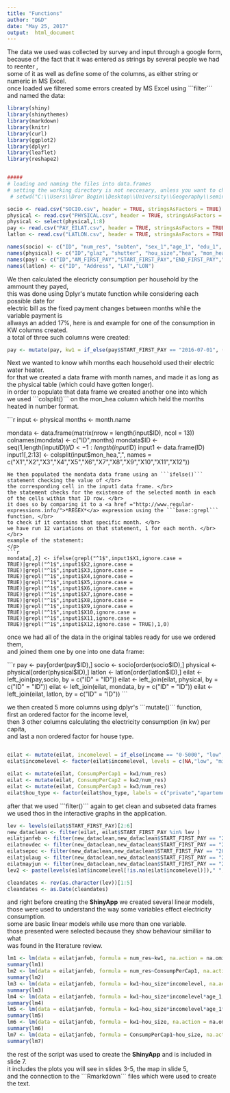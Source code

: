 ```yaml
---
title: "Functions"
author: "D&D"
date: "May 25, 2017"
output:  html_document
---
```


<p>
The data we used was collected by survey and input through a google form, </br>
because of the fact that it was entered as strings by several people we had to reenter ,</br>
some of it as well as define some of the columns, as either string or numeric in MS Excel. </br>
once loaded we filtered some errors created by MS Excel using ```filter``` </br> 
and named the data:
</p>

```r
library(shiny)
library(shinythemes)
library(markdown)
library(knitr)
library(curl)
library(ggplot2)
library(dplyr)
library(leaflet)
library(reshape2)


#####
# loading and naming the files into data.frames
# setting the working directory is not neccesary, unless you want to check the data outside of shiny.
 # setwd("C:\\Users\\Dror Bogin\\Desktop\\University\\Geogeraphy\\seminar_diana\\app_test")

socio <- read.csv("SOCIO.csv", header = TRUE, stringsAsFactors = TRUE)
physical <- read.csv("PHYSICAL.csv", header = TRUE, stringsAsFactors = TRUE)
physical <- select(physical,1:8)
pay <- read.csv("PAY_EILAT.csv", header = TRUE, stringsAsFactors = TRUE)
latlon <- read.csv("LATLON.csv", header = TRUE, stringsAsFactors = TRUE)

names(socio) <- c("ID", "num_res", "subten", "sex_1","age_1", "edu_1", "work_1","sex_2","age_2", "edu_2", "work_2", "kids_num","kids_age", "income", "notes")
names(physical) <- c("ID","glaz", "shutter", "hou_size","hea", "mon_hea", "dur_hea", "hou_type")
names(pay) <- c("ID","AM_FIRST_PAY","START_FIRST_PAY","END_FIRST_PAY","AM_SEC_PAY","START_SEC_PAY","END_SEC_PAY","AM_THIRD_PAY","START_THIRD_PAY","END_THIRD_PAY")
names(latlon) <- c("ID", "Address", "LAT","LON")
```
<p>
We then calculated the elecricty consumption per household by the ammount they payed, </br>
this was done using Dplyr's mutate function while considering each possible date for</br>
electric bill as the fixed payment changes between months while the variable payment is</br>
allways an added 17%, here is and example for one of the consumption in KW columns created. </br>
a total of three such columns were created:
</p>

```r
pay <- mutate(pay, kw1 = if_else(pay$START_FIRST_PAY == "2016-07-01", (((pay$AM_FIRST_PAY - 26.89)-((pay$AM_FIRST_PAY*100/117)*0.17))/0.4558),if_else(pay$START_FIRST_PAY == "2016-09-01", (((pay$AM_FIRST_PAY - 25.07)-((pay$AM_FIRST_PAY*100/117)*0.17))/0.4558),if_else(pay$START_FIRST_PAY == "2016-11-01", (((pay$AM_FIRST_PAY - 26.43)-((pay$AM_FIRST_PAY*100/117)*0.17))/0.4558),if_else(pay$START_FIRST_PAY == "2017-01-01", (((pay$AM_FIRST_PAY - 31.81)-((pay$AM_FIRST_PAY*100/117)*0.17))/0.4726),0)))))
```
<p>
Next we wanted to know whih months each household used their electric water heater. </br>
for that we created a data frame with month names, and made it as long as the physical table (which could have gotten longer). </br>
in order to populate that data frame we created another one into which </br>
we used ```colsplit()``` on the mon_hea column which held the months heated in number format. </br>

</p>
```r
input <- physical
months <- month.name

mondata <- data.frame(matrix(nrow = length(input$ID), ncol = 13))
colnames(mondata) <- c("ID",months)
mondata$ID <- seq(1,length(input$ID))
ID <- 1:length(input$ID)
input1 <- data.frame(ID)
input1[,2:13] <- colsplit(input$mon_hea,",", names = c("X1","X2","X3","X4","X5","X6","X7","X8","X9","X10","X11","X12"))

```
We then populated the mondata data frame using an ```ifelse()``` statement checking the value of </br>
the corresponding cell in the input1 data frame. </br>
the statement checks for the existence of the selected month in each of the cells within that ID row. </br>
it does so by comparing it to a <a href ="http://www.regular-expressions.info/">*REGEX*</a> expression using the ```base::grepl``` function, </br>
to check if it contains that specific month. </br>
we have run 12 variations on that statement, 1 for each month. </br>
</br>
example of the statement:
</p>
```r
mondata[,2] <- ifelse(grepl("^1$",input1$X1,ignore.case = TRUE)|grepl("^1$",input1$X2,ignore.case = TRUE)|grepl("^1$",input1$X3,ignore.case = TRUE)|grepl("^1$",input1$X4,ignore.case = TRUE)|grepl("^1$",input1$X5,ignore.case = TRUE)|grepl("^1$",input1$X6,ignore.case = TRUE)|grepl("^1$",input1$X7,ignore.case = TRUE)|grepl("^1$",input1$X8,ignore.case = TRUE)|grepl("^1$",input1$X9,ignore.case = TRUE)|grepl("^1$",input1$X10,ignore.case = TRUE)|grepl("^1$",input1$X11,ignore.case = TRUE)|grepl("^1$",input1$X12,ignore.case = TRUE),1,0)

```

<p>
once we had all of the data in the original tables ready for use we ordered them, </br>
and joined them one by one into one data frame:
</p>
```r
pay <- pay[order(pay$ID),]
socio <- socio[order(socio$ID),]
physical <- physical[order(physical$ID),]
latlon <- latlon[order(latlon$ID),]
eilat <- left_join(pay,socio, by = c("ID" = "ID"))
eilat <- left_join(eilat, physical, by = c("ID" = "ID"))
eilat <- left_join(eilat, mondata, by = c("ID" = "ID"))
eilat <- left_join(eilat, latlon, by = c("ID" = "ID"))
```

<p>
we then created 5 more columns using dplyr's ```mutate()``` function, </br>
first an ordered factor for the income level, </br>
then 3 other columns calculating the electricity consumption (in kw) per capita, </br>
and last a non ordered factor for house type.
</p>

```r

eilat <- mutate(eilat, incomelevel = if_else(income == "0-5000", "low", if_else(income == "5000-10000", "mid-low", if_else(income == "10000-15000","mid" ,if_else(income == "15000-20000","mid-high", if_else(income == "20000+", "high", "NA"))))))
eilat$incomelevel <- factor(eilat$incomelevel, levels = c(NA,"low", "mid-low", "mid", "mid-high","high"), ordered = TRUE)

eilat <- mutate(eilat, ConsumpPerCap1 = kw1/num_res)
eilat <- mutate(eilat, ConsumpPerCap2 = kw2/num_res)
eilat <- mutate(eilat, ConsumpPerCap3 = kw3/num_res)
eilat$hou_type <- factor(eilat$hou_type, labels = c("private","apartement"))

```

<p>
after that we used ```filter()``` again to get clean and subseted data frames </br> we used thos in the interactive graphs in the application. </br>
</p>

```r
lev <- levels(eilat$START_FIRST_PAY)[2:6]
new_dataclean <- filter(eilat, eilat$START_FIRST_PAY %in% lev )
eilatjanfeb <- filter(new_dataclean,new_dataclean$START_FIRST_PAY == "2017-01-01")
eilatnovdec <- filter(new_dataclean,new_dataclean$START_FIRST_PAY == "2016-11-01")
eilatsepoc <- filter(new_dataclean,new_dataclean$START_FIRST_PAY == "2016-09-01")
eilatjulaug <- filter(new_dataclean,new_dataclean$START_FIRST_PAY == "2016-07-01")
eilatmayjun <- filter(new_dataclean,new_dataclean$START_FIRST_PAY == "2016-05-01")
lev2 <- paste(levels(eilat$incomelevel[!is.na(eilat$incomelevel)])," ", table(eilat$incomelevel[!is.na(eilat$incomelevel)]) )

cleandates <- rev(as.character(lev))[1:5]
cleandates <- as.Date(cleandates)
```
 <p>
 and right before creating the <b>ShinyApp</b> we created several linear models, </br>
 those were used to understand the way some variables effect electricity consumption.</br>
 some are basic linear models while use more than one variable. </br>
 those presented were selected because they show behaviour similliar to what </br>
 was found in the literature review. </br>
</p>

```r
lm1 <- lm(data = eilatjanfeb, formula = num_res~kw1, na.action = na.omit)
summary(lm1)
lm2 <- lm(data = eilatjanfeb, formula = num_res~ConsumpPerCap1, na.action = na.omit)
summary(lm2)
lm3 <- lm(data = eilatjanfeb, formula = kw1~hou_size*incomelevel, na.action = na.omit)
summary(lm3)
lm4 <- lm(data = eilatjanfeb, formula = kw1~hou_size*incomelevel*age_1, na.action = na.omit)
summary(lm4)
lm5 <- lm(data = eilatjanfeb, formula = kw1~hou_size*incomelevel*age_1*hou_type, na.action = na.omit)
summary(lm5)
lm6 <- lm(data = eilatjanfeb, formula = kw1~hou_size, na.action = na.omit)
summary(lm6)
lm7 <- lm(data = eilatjanfeb, formula = ConsumpPerCap1~hou_size, na.action = na.omit)
summary(lm7)
```
<p>
the rest of the script was used to create the <b>ShinyApp</b> and is included in slide 7. </br>
it includes the plots you will see in slides 3-5, the map in slide 5, </br>
and the connection to the ```Rmarkdown``` files which were used to create the text. </br>
</p>
</br>










































